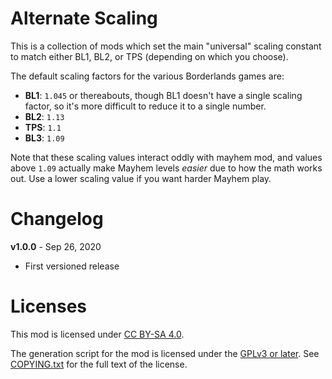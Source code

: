 Alternate Scaling
=================

This is a collection of mods which set the main "universal" scaling constant
to match either BL1, BL2, or TPS (depending on which you choose).

The default scaling factors for the various Borderlands games are:

* **BL1**: `1.045` or thereabouts, though BL1 doesn't have a single scaling
  factor, so it's more difficult to reduce it to a single number.
* **BL2**: `1.13`
* **TPS**: `1.1`
* **BL3**: `1.09`

Note that these scaling values interact oddly with mayhem mod, and values
above `1.09` actually make Mayhem levels *easier* due to how the math works
out.  Use a lower scaling value if you want harder Mayhem play.

Changelog
=========

**v1.0.0** - Sep 26, 2020
 * First versioned release
 
Licenses
========

This mod is licensed under [CC BY-SA 4.0](https://creativecommons.org/licenses/by-sa/4.0/).

The generation script for the mod is licensed under the
[GPLv3 or later](https://www.gnu.org/licenses/quick-guide-gplv3.html).
See [COPYING.txt](../../COPYING.txt) for the full text of the license.

